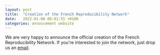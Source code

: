 ```yaml
---
layout: post
title:  "Creation of the French Reproducibility Network"
date:   2022-01-08 08:01:55 +0100
categories: annoucement website
---
```


We are very happy to announce the official creation of the French
Reproducibility Network. If you're interested to join the network,
just drop us an [email](mailto:{{site.contact}}).



